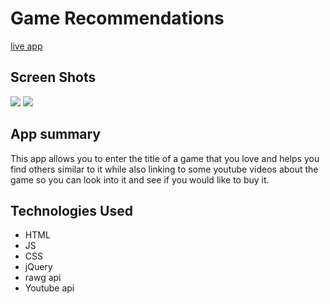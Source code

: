 <h1>Game Recommendations</h1>
<a href = 'https://rayce8.github.io/Api-app/'>live app</a>
<h2>Screen Shots</h2>
<img src ='https://imgur.com/Ults7Yg'>
<img src ='https://imgur.com/VbmYess'>
<h2> App summary</h2>
<p>This app allows you to enter the title of a game that you love and helps you find others similar to it while also linking to some youtube videos about the game so you can look into it and see if you would like to buy it.</p>
<h2>Technologies Used</h2>
<ul> 
<li>HTML</li>
<li>JS</li>
<li>CSS</li>
<li>jQuery</li>
<li>rawg api</li>
<li>Youtube api</li>
</ul>
